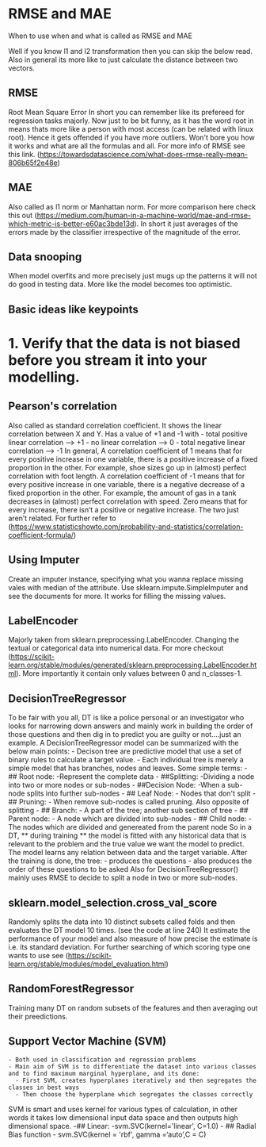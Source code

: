 # RMSE and MAE
When to use when and what is called as RMSE and MAE

Well if you know l1 and l2 transformation then you can skip the below read. Also in general its more like to just calculate the distance between two vectors.

## RMSE
Root Mean Square Error
In short you can remember like its prefereed for regression tasks majorly.
Now just to be bit funny, as it has the word root in means thats more like a person with most access (can be related with linux root). Hence it gets offended if you have more outliers. Won't bore you how it works and what are all the formulas and all. For more info of RMSE see this link. (https://towardsdatascience.com/what-does-rmse-really-mean-806b65f2e48e)

## MAE
Also called as l1 norm or Manhattan norm. For more comparison here check this out (https://medium.com/human-in-a-machine-world/mae-and-rmse-which-metric-is-better-e60ac3bde13d). In short it just averages of the errors made by the classifier irrespective of the magnitude of the error.

## Data snooping
When model overfits and more precisely just mugs up the patterns it will not do good in testing data. More like the model becomes too optimistic.

## Basic ideas like keypoints
# 1. Verify that the data is not biased before you stream it into your modelling.

## Pearson's correlation
Also called as standard correlation coefficient. It shows the linear correlation between X and Y. Has a value of +1 and -1 with
    - total positive linear correlation --> +1
    - no linear correlation --> 0
    - total negative linear correlation --> -1
In general,
A correlation coefficient of 1 means that for every positive increase in one variable, there is a positive increase of a fixed proportion in the other. For example, shoe sizes go up in (almost) perfect correlation with foot length.
A correlation coefficient of -1 means that for every positive increase in one variable, there is a negative decrease of a fixed proportion in the other. For example, the amount of gas in a tank decreases in (almost) perfect correlation with speed.
Zero means that for every increase, there isn’t a positive or negative increase. The two just aren’t related.
For further refer to (https://www.statisticshowto.com/probability-and-statistics/correlation-coefficient-formula/)

## Using Imputer
Create an imputer instance, specifying what you wanna replace missing vales with median of the attribute. Use sklearn.impute.SimpleImputer and see the documents for more. It works for filling the missing values.

## LabelEncoder
Majorly taken from sklearn.preprocessing.LabelEncoder. Changing the textual or categorical data into numerical data. For more checkout (https://scikit-learn.org/stable/modules/generated/sklearn.preprocessing.LabelEncoder.html). More importantly it contain only values between 0 and n_classes-1.

## DecisionTreeRegressor
To be fair with you all, DT is like a police personal or an investigator who looks for narrowing down answers and mainly work in building the order of those questions and then dig in to predict you are guilty or not....just an example.
A DecisionTreeRegressor model can be summarized with the below main points:
    - Decison tree are predictive model that use a set of binary rules to calculate a target value.
    - Each individual tree is merely a simple model that has branches, nodes and leaves.
Some simple terms:
    - ## Root node:
      -Represent the complete data
    - ##Splitting:
      -Dividing a node into two or more nodes or sub-nodes
    - ##Decision Node:
      -When a sub-node splits into further sub-nodes
    - ## Leaf Node:
      - Nodes that don't split
    - ## Pruning:
      - When remove sub-nodes is called pruning. Also opposite of splitting
    - ## Branch:
      - A part of the tree; another sub section of tree
    - ## Parent node:
      - A node which are divided into sub-nodes
    - ## Child node:
      - The nodes which are divided and genereated from the parent node
So in a DT, ** during training ** the model is fitted with any historical data that is relevant to the problem and the true value we want the model to predict. The model learns any relation between data and the target variable.
After the training is done, the tree:
    - produces the questions
    - also produces the order of these questions to be asked
Also for DecisionTreeRegressor() mainly uses RMSE to decide to split a node in two or more sub-nodes.

## sklearn.model_selection.cross_val_score
Randomly splits the data into 10 distinct subsets called folds and then evaluates the DT model 10 times. (see the code at line 240)
It estimate the performance of your model and also measure of how precise the estimate is i.e. its standard deviation.
For further searching of which scoring type one wants to use see (https://scikit-learn.org/stable/modules/model_evaluation.html)

## RandomForestRegressor
Training many DT on random subsets of the features and then averaging out their preedictions.

## Support Vector Machine (SVM)
    - Both used in classification and regression problems
    - Main aim of SVM is to differentiate the dataset into various classes and to find maximum marginal hyperplane, and its done:
      - First SVM, creates hyperplanes iteratively and then segregates the classes in best ways
      - Then choose the hyperplane which segregates the classes correctly
SVM is smart and uses kernel for various types of calculation, in other words it takes low dimensional input data space and then outputs high dimensional space.
    -## Linear:
        -svm.SVC(kernel='linear', C=1.0)
    - ## Radial Bias function
      - svm.SVC(kernel = 'rbf', gamma =‘auto’,C = C)
